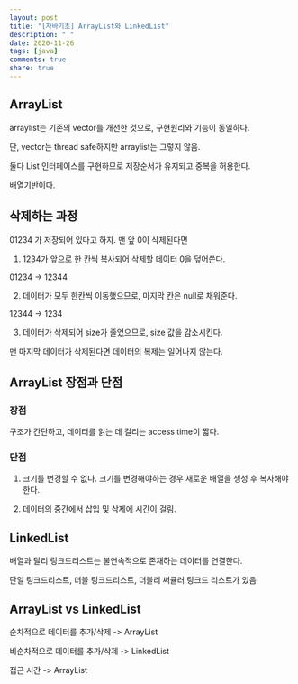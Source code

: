 ```yaml
---
layout: post
title: "[자바기초] ArrayList와 LinkedList"
description: " "
date: 2020-11-26
tags: [java]
comments: true
share: true
---
```



## ArrayList  

arraylist는 기존의 vector를 개선한 것으로, 구현원리와 기능이 동일하다.  

단, vector는 thread safe하지만 arraylist는 그렇지 않음.  

둘다 List 인터페이스를 구현하므로 저장순서가 유지되고 중복을 허용한다.  

배열기반이다.  
  

## 삭제하는 과정  

01234 가 저장되어 있다고 하자. 맨 앞 0이 삭제된다면  

1. 1234가 앞으로 한 칸씩 복사되어 삭제할 데이터 0을 덮어쓴다.   

01234 -> 12344  

2. 데이터가 모두 한칸씩 이동했으므로, 마지막 칸은 null로 채워준다.  

12344 -> 1234  

3. 데이터가 삭제되어 size가 줄었으므로, size 값을 감소시킨다.   

맨 마지막 데이터가 삭제된다면 데이터의 복제는 일어나지 않는다.  

## ArrayList 장점과 단점  

### 장점  
  
구조가 간단하고, 데이터를 읽는 데 걸리는 access time이 짧다.  

### 단점  

1. 크기를 변경할 수 없다. 크기를 변경해야하는 경우 새로운 배열을 생성 후 복사해야한다. 

2. 데이터의 중간에서 삽입 및 삭제에 시간이 걸림.

## LinkedList  

배열과 달리 링크드리스트는 불연속적으로 존재하는 데이터를 연결한다.  

단일 링크드리스트, 더블 링크드리스트, 더블리 써큘러 링크드 리스트가 있음  


## ArrayList vs LinkedList  

순차적으로 데이터를 추가/삭제 -> ArrayList  

비순차적으로 데이터를 추가/삭제 -> LinkedList 

접근 시간 -> ArrayList